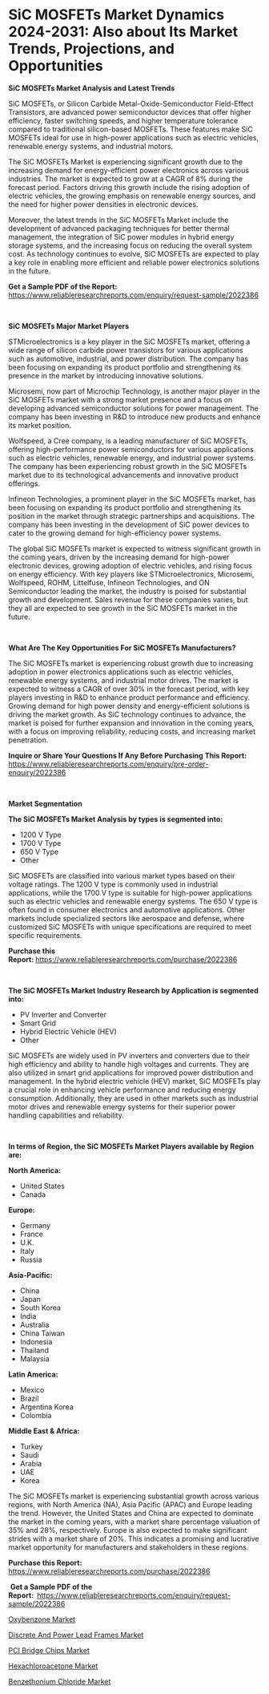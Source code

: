 <p><h1>SiC MOSFETs Market Dynamics 2024-2031: Also about Its Market Trends, Projections, and Opportunities</h1></p><p><strong>SiC MOSFETs Market Analysis and Latest Trends</strong></p>
<p><p>SiC MOSFETs, or Silicon Carbide Metal-Oxide-Semiconductor Field-Effect Transistors, are advanced power semiconductor devices that offer higher efficiency, faster switching speeds, and higher temperature tolerance compared to traditional silicon-based MOSFETs. These features make SiC MOSFETs ideal for use in high-power applications such as electric vehicles, renewable energy systems, and industrial motors.</p><p>The SiC MOSFETs Market is experiencing significant growth due to the increasing demand for energy-efficient power electronics across various industries. The market is expected to grow at a CAGR of 8% during the forecast period. Factors driving this growth include the rising adoption of electric vehicles, the growing emphasis on renewable energy sources, and the need for higher power densities in electronic devices.</p><p>Moreover, the latest trends in the SiC MOSFETs Market include the development of advanced packaging techniques for better thermal management, the integration of SiC power modules in hybrid energy storage systems, and the increasing focus on reducing the overall system cost. As technology continues to evolve, SiC MOSFETs are expected to play a key role in enabling more efficient and reliable power electronics solutions in the future.</p></p>
<p><strong>Get a Sample PDF of the Report:&nbsp;</strong> <a href="https://www.reliableresearchreports.com/enquiry/request-sample/2022386">https://www.reliableresearchreports.com/enquiry/request-sample/2022386</a></p>
<p>&nbsp;</p>
<p><strong>SiC MOSFETs Major Market Players</strong></p>
<p><p>STMicroelectronics is a key player in the SiC MOSFETs market, offering a wide range of silicon carbide power transistors for various applications such as automotive, industrial, and power distribution. The company has been focusing on expanding its product portfolio and strengthening its presence in the market by introducing innovative solutions.</p><p>Microsemi, now part of Microchip Technology, is another major player in the SiC MOSFETs market with a strong market presence and a focus on developing advanced semiconductor solutions for power management. The company has been investing in R&D to introduce new products and enhance its market position.</p><p>Wolfspeed, a Cree company, is a leading manufacturer of SiC MOSFETs, offering high-performance power semiconductors for various applications such as electric vehicles, renewable energy, and industrial power systems. The company has been experiencing robust growth in the SiC MOSFETs market due to its technological advancements and innovative product offerings.</p><p>Infineon Technologies, a prominent player in the SiC MOSFETs market, has been focusing on expanding its product portfolio and strengthening its position in the market through strategic partnerships and acquisitions. The company has been investing in the development of SiC power devices to cater to the growing demand for high-efficiency power systems.</p><p>The global SiC MOSFETs market is expected to witness significant growth in the coming years, driven by the increasing demand for high-power electronic devices, growing adoption of electric vehicles, and rising focus on energy efficiency. With key players like STMicroelectronics, Microsemi, Wolfspeed, ROHM, Littelfuse, Infineon Technologies, and ON Semiconductor leading the market, the industry is poised for substantial growth and development. Sales revenue for these companies varies, but they all are expected to see growth in the SiC MOSFETs market in the future.</p></p>
<p>&nbsp;</p>
<p><strong>What Are The Key Opportunities For SiC MOSFETs Manufacturers?</strong></p>
<p><p>The SiC MOSFETs market is experiencing robust growth due to increasing adoption in power electronics applications such as electric vehicles, renewable energy systems, and industrial motor drives. The market is expected to witness a CAGR of over 30% in the forecast period, with key players investing in R&D to enhance product performance and efficiency. Growing demand for high power density and energy-efficient solutions is driving the market growth. As SiC technology continues to advance, the market is poised for further expansion and innovation in the coming years, with a focus on improving reliability, reducing costs, and increasing market penetration.</p></p>
<p><strong>Inquire or Share Your Questions If Any Before Purchasing This Report:</strong> <a href="https://www.reliableresearchreports.com/enquiry/pre-order-enquiry/2022386">https://www.reliableresearchreports.com/enquiry/pre-order-enquiry/2022386</a></p>
<p>&nbsp;</p>
<p><strong>Market Segmentation</strong></p>
<p><strong>The SiC MOSFETs Market Analysis by types is segmented into:</strong></p>
<p><ul><li>1200 V Type</li><li>1700 V Type</li><li>650 V Type</li><li>Other</li></ul></p>
<p><p>SiC MOSFETs are classified into various market types based on their voltage ratings. The 1200 V type is commonly used in industrial applications, while the 1700 V type is suitable for high-power applications such as electric vehicles and renewable energy systems. The 650 V type is often found in consumer electronics and automotive applications. Other markets include specialized sectors like aerospace and defense, where customized SiC MOSFETs with unique specifications are required to meet specific requirements.</p></p>
<p><strong>Purchase this Report:&nbsp;</strong><a href="https://www.reliableresearchreports.com/purchase/2022386">https://www.reliableresearchreports.com/purchase/2022386</a></p>
<p>&nbsp;</p>
<p><strong>The SiC MOSFETs Market Industry Research by Application is segmented into:</strong></p>
<p><ul><li>PV Inverter and Converter</li><li>Smart Grid</li><li>Hybrid Electric Vehicle (HEV)</li><li>Other</li></ul></p>
<p><p>SiC MOSFETs are widely used in PV inverters and converters due to their high efficiency and ability to handle high voltages and currents. They are also utilized in smart grid applications for improved power distribution and management. In the hybrid electric vehicle (HEV) market, SiC MOSFETs play a crucial role in enhancing vehicle performance and reducing energy consumption. Additionally, they are used in other markets such as industrial motor drives and renewable energy systems for their superior power handling capabilities and reliability.</p></p>
<p>&nbsp;</p>
<p><strong>In terms of Region, the SiC MOSFETs Market Players available by Region are:</strong></p>
<p>
    <p> <strong> North America: </strong>
        <ul>
            <li>United States</li>
            <li>Canada</li>
        </ul>
        </p> 
    <p> <strong> Europe: </strong>
        <ul>
            <li>Germany</li>
            <li>France</li>
            <li>U.K.</li>
            <li>Italy</li>
            <li>Russia</li>
        </ul>
        </p> 
    <p> <strong> Asia-Pacific: </strong>
        <ul>
            <li>China</li>
            <li>Japan</li>
            <li>South Korea</li>
            <li>India</li>
            <li>Australia</li>
            <li>China Taiwan</li>
            <li>Indonesia</li>
            <li>Thailand</li>
            <li>Malaysia</li>
        </ul>
        </p> 
    <p> <strong> Latin America: </strong>
        <ul>
            <li>Mexico</li>
            <li>Brazil</li>
            <li>Argentina Korea</li>
            <li>Colombia</li>
        </ul>
        </p> 
    <p> <strong> Middle East & Africa: </strong>
        <ul>
            <li>Turkey</li>
            <li>Saudi</li>
            <li>Arabia</li>
            <li>UAE</li>
            <li>Korea</li>
        </ul>
    </p>
    </p>
<p><p>The SiC MOSFETs market is experiencing substantial growth across various regions, with North America (NA), Asia Pacific (APAC) and Europe leading the trend. However, the United States and China are expected to dominate the market in the coming years, with a market share percentage valuation of 35% and 28%, respectively. Europe is also expected to make significant strides with a market share of 20%. This indicates a promising and lucrative market opportunity for manufacturers and stakeholders in these regions.</p></p>
<p><strong>Purchase this Report: </strong><a href="https://www.reliableresearchreports.com/purchase/2022386">https://www.reliableresearchreports.com/purchase/2022386</a></p>
<p>&nbsp;<strong>Get a Sample PDF of the Report:&nbsp;&nbsp;</strong><a href="https://www.reliableresearchreports.com/enquiry/request-sample/2022386">https://www.reliableresearchreports.com/enquiry/request-sample/2022386</a></p>
<p><strong></strong></p>
<p><p><a href="https://mire-aunt-385.notion.site/Oxybenzone-Market-Size-Reflecting-a-Forecast-Till-2031-Market-By-Type-By-Application-and-By-Geogra-db89d9b8a5044639876d82d74070eb42">Oxybenzone Market</a></p><p><a href="https://view.publitas.com/reportprime-1/discrete-and-power-lead-frames-market-research-report-forecasted-for-period-from-2024-2031-by-market-type-market-application-and-region/">Discrete And Power Lead Frames Market</a></p><p><a href="https://view.publitas.com/reportprime-1/pci-bridge-chips-market-challenges-opportunities-and-growth-drivers-and-major-market-players-forecasted-for-period-from-2024-2031/">PCI Bridge Chips Market</a></p><p><a href="https://invited-way-688.notion.site/Hexachloroacetone-Market-Size-Share-Trends-Analysis-Report-By-Application-Regional-Outlook-Comp-c0ff3a0ff2784453ba5e519c24d709f6">Hexachloroacetone Market</a></p><p><a href="https://butternut-bug-553.notion.site/Benzethonium-Chloride-Market-Challenges-Opportunities-and-Growth-Drivers-and-Major-Market-Players-718259ad61bd4aacb15126796b3baeb7">Benzethonium Chloride Market</a></p></p>